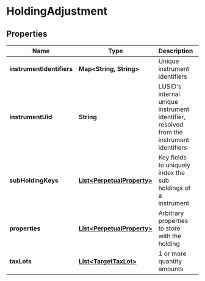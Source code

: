 
# HoldingAdjustment

## Properties
Name | Type | Description | Notes
------------ | ------------- | ------------- | -------------
**instrumentIdentifiers** | **Map&lt;String, String&gt;** | Unique instrument identifiers |  [optional]
**instrumentUid** | **String** | LUSID&#39;s internal unique instrument identifier, resolved from the instrument identifiers | 
**subHoldingKeys** | [**List&lt;PerpetualProperty&gt;**](PerpetualProperty.md) | Key fields to uniquely index the sub holdings of a instrument |  [optional]
**properties** | [**List&lt;PerpetualProperty&gt;**](PerpetualProperty.md) | Arbitrary properties to store with the holding |  [optional]
**taxLots** | [**List&lt;TargetTaxLot&gt;**](TargetTaxLot.md) | 1 or more quantity amounts | 




